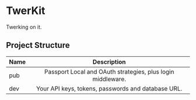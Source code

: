 TwerKit
=======

Twerking on it.


Project Structure
-----------------

| Name                               | Description                                                 |
| ---------------------------------- |:-----------------------------------------------------------:|
| pub | Passport Local and OAuth strategies, plus login middleware. |
| dev | Your API keys, tokens, passwords and database URL.          |
